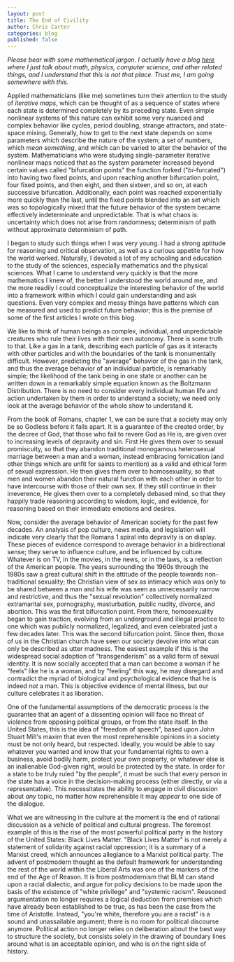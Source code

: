 ```yaml
---
layout: post
title: The End of Civility
author: Chris Carter
categories: blog
published: false 
---
```


_Please bear with some mathematical jargon. I actually have a blog [here](https://www.someappliedtheoretics.com) where I just talk about math, physics, computer science, and other related things, and I understand that this is not that place. Trust me, I am going somewhere with this._

Applied mathematicians (like me) sometimes turn their attention to the study of _iterative maps_, which can be thought of as a sequence of states where each state is determined completely by its preceding state. Even simple nonlinear systems of this nature can exhibit some very nuanced and complex behavior like cycles, period doubling, strange attractors, and state-space mixing. Generally, _how_ to get to the next state depends on some parameters which describe the nature of the system; a set of numbers, which _mean something_, and which can be varied to alter the behavior of the system. Mathematicians who were studying single-parameter iterative nonlinear maps noticed that as the system parameter increased beyond certain values called "bifurcation points" the function forked ("_bi_-furcated") into having two fixed points, and upon reaching another bifurcation point, four fixed points, and then eight, and then sixteen, and so on, at each successive bifurcation. Additionally, each point was reached exponentially more quickly than the last, until the fixed points blended into an set which was so topologically mixed that the future behavior of the system became effectively indeterminate and unpredictable. That is what chaos is: uncertainty which does not arise from randomness; determinism of path without approximate determinism of path.

I began to study such things when I was very young. I had a strong aptitude for reasoning and critical observation, as well as a curious appetite for how the world worked. Naturally, I devoted a lot of my schooling and education to the study of the sciences, especially mathematics and the physical sciences. What I came to understand very quickly is that the more mathematics I knew of, the better I understood the world around me, and the more readily I could conceptualize the interesting behavior of the world into a framework within which I could gain understanding and ask questions. Even very complex and messy things have patterns which can be measured and used to predict future behavior; this is the premise of some of the first articles I wrote on this blog.

We like to think of human beings as complex, individual, and unpredictable creatures who rule their lives with their own autonomy. There is some truth to that. Like a gas in a tank, describing each particle of gas as it interacts with other particles and with the boundaries of the tank is monumentally difficult. However, predicting the "average" behavior of the gas in the tank, and thus the average behavior of an individual particle, is remarkably simple; the likelihood of the tank being in one state or another can be written down in a remarkably simple equation known as the Boltzmann Distribution. There is no need to consider every individual human life and action undertaken by them in order to understand a society; we need only look at the average behavior of the whole show to understand it.

From the book of Romans, chapter 1, we can be sure that a society may only be so Godless before it falls apart. It is a guarantee of the created order, by the decree of God, that those who fail to revere God as He is, are given over to increasing levels of depravity and sin. First He gives them over to sexual promiscuity, so that they abandon traditional monogamous heterosexual marriage between a man and a woman, instead embracing fornication (and other things which are unfit for saints to mention) as a valid and ethical form of sexual expression. He then gives them over to homosexuality, so that men and women abandon their natural function with each other in order to have intercourse with those of their own sex. If they still continue in their irreverence, He gives them over to a completely debased mind, so that they happily trade reasoning according to wisdom, logic, and evidence, for reasoning based on their immediate emotions and desires.

Now, consider the average behavior of American society for the past few decades. An analysis of pop culture, news media, and legislation will indicate very clearly that the Romans 1 spiral into depravity is on display. These pieces of evidence correspond to average behavior in a bidirectional sense; they serve to influence culture, and be influenced by culture. Whatever is on TV, in the movies, in the news, or in the laws, is a reflection of the American people. The years surrounding the 1960s through the 1980s saw a great cultural shift in the attitude of the people towards non-traditional sexuality; the Christian view of sex as intimacy which was only to be shared between a man and his wife was seen as unnecessarily narrow and restrictive, and thus the "sexual revolution" collectively normalized extramarital sex, pornography, masturbation, public nudity, divorce, and abortion. This was the first bifurcation point. From there, homosexuality began to gain traction, evolving from an underground and illegal practice to one which was publicly normalized, legalized, and even celebrated just a few decades later. This was the second bifurcation point. Since then, those of us in the Christian church have seen our society devolve into what can only be described as utter madness. The easiest example if this is the widespread social adoption of "transgenderism" as a valid form of sexual identity. It is now socially accepted that a man can become a woman if he "feels" like he is a woman, and by "feeling" this way, he may disregard and contradict the myriad of biological and psychological evidence that he is indeed _not_ a man. This is objective evidence of mental illness, but our culture celebrates it as liberation.

One of the fundamental assumptions of the democratic process is the guarantee that an agent of a dissenting opinion will face no threat of violence from opposing political groups, or from the state itself. In the United States, this is the idea of "freedom of speech", based upon John Stuart Mill's maxim that even the most reprehensible opinions in a society must be not only heard, but respected. Ideally, you would be able to say whatever you wanted and know that your fundamental rights to own a business, avoid bodily harm, protect your own property, or whatever else is an inalienable God-given right, would be protected by the state. In order for a state to be truly ruled "by the people", it must be such that every person in the state has a voice in the decision-making process (either directly, or via a representative). This necessitates the ability to engage in civil discussion about _any_ topic, no matter how reprehensible it may _appear_ to one side of the dialogue.

What we are witnessing in the culture at the moment is the end of rational discussion as a vehicle of political and cultural progress. The foremost example of this is the rise of the most powerful political party in the history of the United States: Black Lives Matter. "Black Lives Matter" is not merely a statement of solidarity against racial oppression; it is a summary of a Marxist creed, which announces allegiance to a Marxist political party. The advent of postmodern thought as the default framework for understanding the rest of the world within the Liberal Arts was one of the markers of the end of the Age of Reason. It is from postmodernism that BLM can stand upon a racial dialectic, and argue for policy decisions to be made upon the basis of the existence of "white privilege" and "systemic racism". Reasoned argumentation no longer requires a logical deduction from premises which have already been established to be true, as has been the case from the time of Aristotle. Instead, "you're white, therefore you are a racist" is a sound and unassailable argument; there is no room for political discourse anymore. Political action no longer relies on deliberation about the best way to structure the society, but consists solely in the drawing of boundary lines around what is an acceptable opinion, and who is on the right side of history.  
